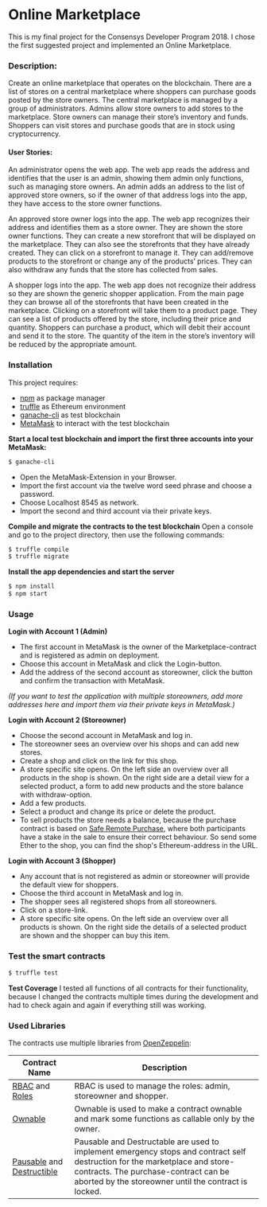 # Online Marketplace

This is my final project for the Consensys Developer Program 2018. 
I chose the first suggested project and implemented an Online Marketplace.

### Description: 
Create an online marketplace that operates on the blockchain.
There are a list of stores on a central marketplace where shoppers can purchase goods posted by the store owners.
The central marketplace is managed by a group of administrators. Admins allow store owners to add stores to the marketplace. Store owners can manage their store’s inventory and funds. Shoppers can visit stores and purchase goods that are in stock using cryptocurrency. 
 
#### User Stories:
An administrator opens the web app. The web app reads the address and identifies that the user is an admin, showing them admin only functions, such as managing store owners. An admin adds an address to the list of approved store owners, so if the owner of that address logs into the app, they have access to the store owner functions.
 
An approved store owner logs into the app. The web app recognizes their address and identifies them as a store owner. They are shown the store owner functions. They can create a new storefront that will be displayed on the marketplace. They can also see the storefronts that they have already created. They can click on a storefront to manage it. They can add/remove products to the storefront or change any of the products’ prices. They can also withdraw any funds that the store has collected from sales.
 
A shopper logs into the app. The web app does not recognize their address so they are shown the generic shopper application. From the main page they can browse all of the storefronts that have been created in the marketplace. Clicking on a storefront will take them to a product page. They can see a list of products offered by the store, including their price and quantity. Shoppers can purchase a product, which will debit their account and send it to the store. The quantity of the item in the store’s inventory will be reduced by the appropriate amount.

### Installation
This project requires:
- [npm](https://www.npmjs.com/get-npm) as package manager
- [truffle](https://www.npmjs.com/package/truffle) as Ethereum environment
- [ganache-cli](https://www.npmjs.com/package/ganache-cli) as test blockchain
- [MetaMask](https://metamask.io/) to interact with the test blockchain

**Start a local test blockchain and import the first three accounts into your MetaMask:**
```sh
$ ganache-cli
```
- Open the MetaMask-Extension in your Browser.
- Import the first account via the twelve word seed phrase and choose a password.
- Choose Localhost 8545 as network.
- Import the second and third account via their private keys.

**Compile and migrate the contracts to the test blockchain**
Open a console and go to the project directory, then use the following commands:
```sh
$ truffle compile
$ truffle migrate
```
**Install the app dependencies and start the server**
```sh
$ npm install
$ npm start
```

### Usage
**Login with Account 1 (Admin)**
- The first account in MetaMask is the owner of the Marketplace-contract and is registered as admin on deployment.
- Choose this account in MetaMask and click the Login-button.
- Add the address of the second account as storeowner, click the button and confirm the transaction with MetaMask.

*(If you want to test the application with multiple storeowners, add more addresses here and import them via their private keys in MetaMask.)*

**Login with Account 2 (Storeowner)**
- Choose the second account in MetaMask and log in.
- The storeowner sees an overview over his shops and can add new stores.
- Create a shop and click on the link for this shop.
- A store specific site opens. On the left side an overview over all products in the shop is shown. On the right side are a detail view for a selected product, a form to add new products and the store balance with withdraw-option.
- Add a few products.
- Select a product and change its price or delete the product.
- To sell products the store needs a balance, because the purchase contract is based on [Safe Remote Purchase](https://solidity.readthedocs.io/en/v0.4.24/solidity-by-example.html#safe-remote-purchase), where both participants have a stake in the sale to ensure their correct behaviour. So send some Ether to the shop, you can find the shop's Ethereum-address in the URL.

**Login with Account 3 (Shopper)**
- Any account that is not registered as admin or storeowner will provide the default view for shoppers.
- Choose the third account in MetaMask and log in.
- The shopper sees all registered shops from all storeowners.
- Click on a store-link.
- A store specific site opens. On the left side an overview over all products is shown. On the right side the details of a selected product are shown and the shopper can buy this item.

### Test the smart contracts
```sh
$ truffle test
```
**Test Coverage**
I tested all functions of all contracts for their functionality, because I changed the contracts multiple times during the development and had to check again and again if everything still was working.

### Used Libraries
The contracts use multiple libraries from [OpenZeppelin](https://github.com/OpenZeppelin/openzeppelin-solidity):

| Contract Name | Description  |
| ------ | ------ |
| [RBAC](https://github.com/OpenZeppelin/openzeppelin-solidity/blob/master/contracts/access/rbac/RBAC.sol) and [Roles](https://github.com/OpenZeppelin/openzeppelin-solidity/blob/master/contracts/access/rbac/Roles.sol) | RBAC is used to manage the roles: admin, storeowner and shopper.
| [Ownable](https://github.com/OpenZeppelin/openzeppelin-solidity/blob/master/contracts/ownership/Ownable.sol) | Ownable is used to make a contract ownable and mark some functions as callable only by the owner. |
| [Pausable](https://github.com/OpenZeppelin/openzeppelin-solidity/blob/master/contracts/lifecycle/Pausable.sol) and [Destructible](https://github.com/OpenZeppelin/openzeppelin-solidity/blob/master/contracts/lifecycle/Destructible.sol) | Pausable and Destructable are used to implement emergency stops and contract self destruction for the marketplace and store-contracts. The purchase-contract can be aborted by the storeowner until the contract is locked. |
